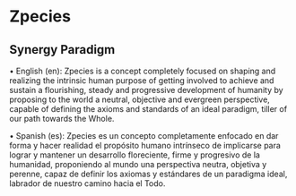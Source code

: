 # Zpecies

## Synergy Paradigm

<!-- [![Evolution-Ready](https://img.shields.io/badge/Evolution-Ready-blue?logo=gitpod)](https://gitpod.io/from-referrer/) -->

• English (en): Zpecies is a concept completely focused on shaping and realizing the intrinsic human purpose of getting involved to achieve and sustain a flourishing, steady and progressive development of humanity by proposing to the world a neutral, objective and evergreen perspective, capable of defining the axioms and standards of an ideal paradigm, tiller of our path towards the Whole.

• Spanish (es): Zpecies es un concepto completamente enfocado en dar forma y hacer realidad el propósito humano intrínseco de implicarse para lograr y mantener un desarrollo floreciente, firme y progresivo de la humanidad, proponiendo al mundo una perspectiva neutra, objetiva y perenne, capaz de definir los axiomas y estándares de un paradigma ideal, labrador de nuestro camino hacia el Todo.
